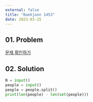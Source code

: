 ```yaml
---
external: false
title: "Baekjoon 1453"
date: 2023-03-25
---
```


## 01. Problem

[문제 확인하기](https://www.acmicpc.net/problem/1453)

## 02. Solution

```Python
N = input()
people = input()
people = people.split()
print(len(people) - len(set(people)))
```
